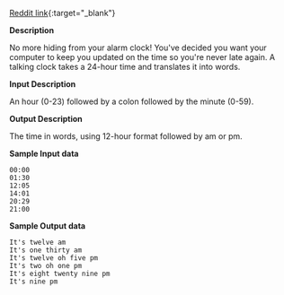 [Reddit link](https://old.reddit.com/r/dailyprogrammer/comments/6jr76h/20170627_challenge_321_easy_talking_clock/ "Reddit Link"){:target="_blank"}

**Description**

No more hiding from your alarm clock! You've decided you want your computer to keep you updated on the time so you're never late again. A talking clock takes a 24-hour time and translates it into words.

**Input Description**

An hour (0-23) followed by a colon followed by the minute (0-59).

**Output Description**

The time in words, using 12-hour format followed by am or pm.

**Sample Input data**

    00:00
    01:30
    12:05
    14:01
    20:29
    21:00

**Sample Output data**

    It's twelve am
    It's one thirty am
    It's twelve oh five pm
    It's two oh one pm
    It's eight twenty nine pm
    It's nine pm
